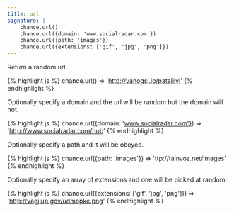 ```yaml
---
title: url
signature: |
    chance.url()
    chance.url({domain: 'www.socialradar.com'})
    chance.url({path: 'images'})
    chance.url({extensions: ['gif', 'jpg', 'png']})
---
```


Return a random url.

{% highlight js %}
chance.url()
=> 'http://vanogsi.io/pateliivi'
{% endhighlight %}

Optionally specify a domain and the url will be random but the domain will not.

{% highlight js %}
chance.url({domain: 'www.socialradar.com'})
=> 'http://www.socialradar.com/hob'
{% endhighlight %}

Optionally specify a path and it will be obeyed.

{% highlight js %}
chance.url({path: 'images'})
=> 'ttp://tainvoz.net/images'
{% endhighlight %}

Optionally specify an array of extensions and one will be picked at random.

{% highlight js %}
chance.url({extensions: ['gif', 'jpg', 'png']})
=> 'http://vagjiup.gov/udmopke.png'
{% endhighlight %}
